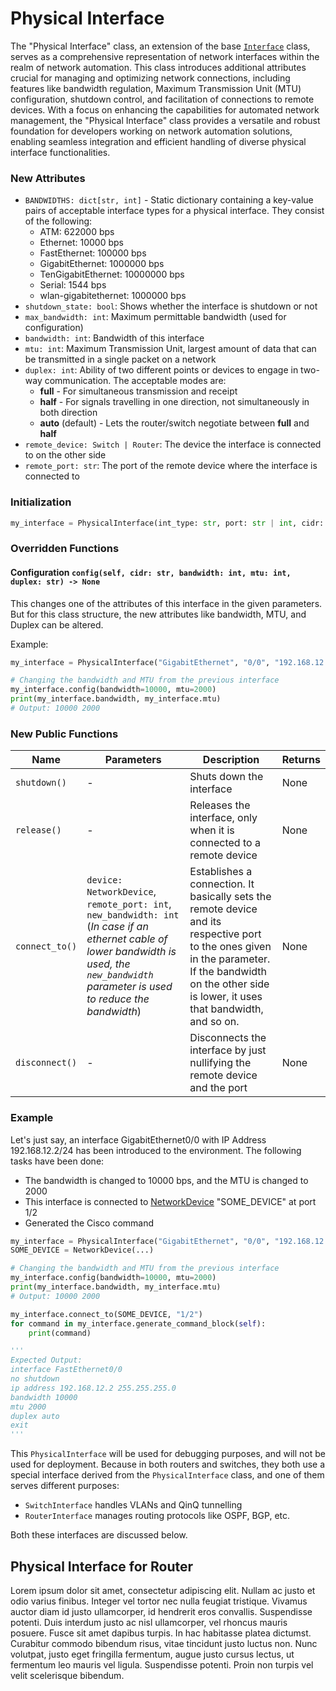 # Physical Interface

The "Physical Interface" class, an extension of the base [`Interface`](..) class, serves as a comprehensive representation of network interfaces within the realm of network automation. This class introduces additional attributes crucial for managing and optimizing network connections, including features like bandwidth regulation, Maximum Transmission Unit (MTU) configuration, shutdown control, and facilitation of connections to remote devices. With a focus on enhancing the capabilities for automated network management, the "Physical Interface" class provides a versatile and robust foundation for developers working on network automation solutions, enabling seamless integration and efficient handling of diverse physical interface functionalities.

### New Attributes
- `BANDWIDTHS: dict[str, int]` - Static dictionary containing a key-value pairs of acceptable interface types for a physical interface. They consist of the following:
    - ATM: 622000 bps
    - Ethernet: 10000 bps
    - FastEthernet: 100000 bps
    - GigabitEthernet: 1000000 bps
    - TenGigabitEthernet: 10000000 bps 
    - Serial: 1544 bps
    - wlan-gigabitethernet: 1000000 bps
- `shutdown_state: bool`: Shows whether the interface is shutdown or not
- `max_bandwidth: int`: Maximum permittable bandwidth (used for configuration)
- `bandwidth: int`:  Bandwidth of this interface
- `mtu: int`: Maximum Transmission Unit, largest amount of data that can be transmitted in a single packet on a network
- `duplex: int`:  Ability of two different points or devices to engage in two-way communication. The acceptable modes are:
    * **full** - For simultaneous transmission and receipt
    * **half** - For signals travelling in one direction, not simultaneously in both direction
    * **auto** (default) - Lets the router/switch negotiate between **full** and **half**
- `remote_device: Switch | Router`: The device the interface is connected to on the other side
- `remote_port: str`: The port of the remote device where the interface is connected to

### Initialization
```python
my_interface = PhysicalInterface(int_type: str, port: str | int, cidr: str)
```

### Overridden Functions
#### Configuration `config(self, cidr: str, bandwidth: int, mtu: int, duplex: str) -> None`
This changes one of the attributes of this interface in the given parameters. But for this class structure, the new attributes like bandwidth, MTU, and Duplex can be altered.

Example:
```python
my_interface = PhysicalInterface("GigabitEthernet", "0/0", "192.168.12.2/24")

# Changing the bandwidth and MTU from the previous interface
my_interface.config(bandwidth=10000, mtu=2000)
print(my_interface.bandwidth, my_interface.mtu)
# Output: 10000 2000
```

### New Public Functions
| Name           | Parameters                                                                                                                                                                                   | Description                                                                                                                                                                                               | Returns |
|----------------|----------------------------------------------------------------------------------------------------------------------------------------------------------------------------------------------|-----------------------------------------------------------------------------------------------------------------------------------------------------------------------------------------------------------|---------|
| `shutdown()`   | -                                                                                                                                                                                            | Shuts down the interface                                                                                                                                                                                  | None    |
| `release()`    | -                                                                                                                                                                                            | Releases the interface, only when it is connected to a remote device                                                                                                                                      | None    |
| `connect_to()` | `device: NetworkDevice`, `remote_port: int`, `new_bandwidth: int` (*In case if an ethernet cable of lower bandwidth is used, the `new_bandwidth` parameter is used to reduce the bandwidth*) | Establishes a connection. It basically sets the remote device and its respective port to the ones given in the parameter. If the bandwidth on the other side is lower, it uses that bandwidth, and so on. | None    |
| `disconnect()` | -                                                                                                                                                                                            | Disconnects the interface by just nullifying the remote device and the port                                                                                                                               | None    |

### Example
Let's just say, an interface GigabitEthernet0/0 with IP Address 192.168.12.2/24 has been introduced to the environment. The following tasks have been done:
- The bandwidth is changed to 10000 bps, and the MTU is changed to 2000
- This interface is connected to [NetworkDevice](../../nodes) "SOME_DEVICE" at port 1/2
- Generated the Cisco command

```python
my_interface = PhysicalInterface("GigabitEthernet", "0/0", "192.168.12.2/24")
SOME_DEVICE = NetworkDevice(...)

# Changing the bandwidth and MTU from the previous interface
my_interface.config(bandwidth=10000, mtu=2000)
print(my_interface.bandwidth, my_interface.mtu)
# Output: 10000 2000

my_interface.connect_to(SOME_DEVICE, "1/2")
for command in my_interface.generate_command_block(self):
    print(command)

'''
Expected Output: 
interface FastEthernet0/0
no shutdown
ip address 192.168.12.2 255.255.255.0
bandwidth 10000
mtu 2000
duplex auto
exit
'''
```

This `PhysicalInterface` will be used for debugging purposes, and will not be used for deployment. Because in both routers and switches, they both use a special interface derived from the `PhysicalInterface` class, and one of them serves different purposes:
- `SwitchInterface` handles VLANs and QinQ tunnelling
- `RouterInterface` manages routing protocols like OSPF, BGP, etc.

Both these interfaces are discussed below.

## Physical Interface for Router
Lorem ipsum dolor sit amet, consectetur adipiscing elit. Nullam ac justo et odio varius finibus. Integer vel tortor nec nulla feugiat tristique. Vivamus auctor diam id justo ullamcorper, id hendrerit eros convallis. Suspendisse potenti. Duis interdum justo ac nisl ullamcorper, vel rhoncus mauris posuere. Fusce sit amet dapibus turpis. In hac habitasse platea dictumst. Curabitur commodo bibendum risus, vitae tincidunt justo luctus non. Nunc volutpat, justo eget fringilla fermentum, augue justo cursus lectus, ut fermentum leo mauris vel ligula. Suspendisse potenti. Proin non turpis vel velit scelerisque bibendum.
